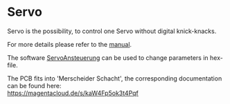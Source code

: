 # Servo

Servo is the possibility, to control one Servo without digital knick-knacks.<br>

For more details please refer to the [manual](ServoAnsteuerung.pdf).<br>

The software [ServoAnsteuerung](http://www.github.com/Kruemelbahn/ServoAnsteuerung) can be used to change parameters in hex-file.<br>

The PCB fits into 'Merscheider Schacht', the corresponding documentation can be found here:<br>
https://magentacloud.de/s/kaW4Fp5ok3t4Pqf
